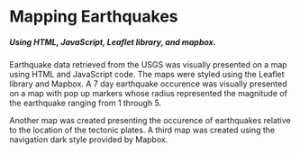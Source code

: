 # Mapping Earthquakes
##### Using HTML, JavaScript, Leaflet library, and mapbox.
Earthquake data retrieved from the USGS was visually presented on a map using HTML and JavaScript code. The maps were styled using the Leaflet library and Mapbox. A 7 day earthquake occurence was visually presented on a map with pop up markers whose radius represented the magnitude of the earthquake ranging from 1 through 5. 

Another map was created presenting the occurence of earthquakes relative to the location of the tectonic plates.
A third map was created using the navigation dark style provided by Mapbox.
